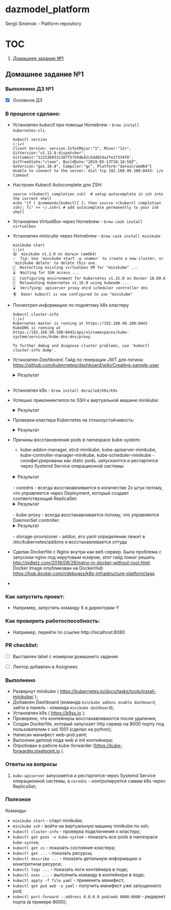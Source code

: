 # dazmodel_platform
Sergii Sinienok - Platform repository

# TOC
1. [Домашнее задание №1](#Домашнее-задание-№1)

## Домашнее задание №1

### Выполнено ДЗ №1

 - [X] Основное ДЗ

### В процессе сделано:
 - Установлен *kubectl* при помощи Homebrew - `brew install kubernetes-cli`. 
    ```
    kubectl version                                                       (:|✔)
    Client Version: version.Info{Major:"1", Minor:"12+", GitVersion:"v1.12.8-dispatcher", GitCommit:"1215389331387f57594b42c5dd024a2fe27334f8", GitTreeState:"clean", BuildDate:"2019-05-13T18:18:50Z", GoVersion:"go1.10.8", Compiler:"gc", Platform:"darwin/amd64"}
    Unable to connect to the server: dial tcp 192.168.99.100:8443: i/o timeout
    ```
 - Настроен Kubectl Autocomplete для ZSH:
    ```
    source <(kubectl completion zsh)  # setup autocomplete in zsh into the current shell
    echo "if [ $commands[kubectl] ]; then source <(kubectl completion zsh); fi" >> ~/.zshrc # add autocomplete permanently to your zsh shell
    ```
 - Установлен *VirtualBox* через Homebrew - `brew cask install virtualbox`
 - Установлен *minicube* через Homebrew - `brew cask install minikube`
    ```
    minikube start                                                                    (:|✔)
    😄  minikube v1.2.0 on darwin (amd64)
    💡  Tip: Use 'minikube start -p <name>' to create a new cluster, or 'minikube delete' to delete this one.
    🔄  Restarting existing virtualbox VM for "minikube" ...
    ⌛  Waiting for SSH access ...
    🐳  Configuring environment for Kubernetes v1.15.0 on Docker 18.09.6
    🔄  Relaunching Kubernetes v1.15.0 using kubeadm ...
    ⌛  Verifying: apiserver proxy etcd scheduler controller dns
    🏄  Done! kubectl is now configured to use "minikube"
    ```
 - Посмотрел информацию по поднятому k8s кластеру
    ```
    kubectl cluster-info                                                                                                                                                                                                                (:|✔)
    Kubernetes master is running at https://192.168.99.100:8443
    KubeDNS is running at https://192.168.99.100:8443/api/v1/namespaces/kube-system/services/kube-dns:dns/proxy

    To further debug and diagnose cluster problems, use 'kubectl cluster-info dump'.
    ```
 - Установлен *Dashboard*. Гайд по генерации JWT для логина: https://github.com/kubernetes/dashboard/wiki/Creating-sample-user
    <br/>
    <details><summary>Результат</summary>
    <p>
    ```
    kubectl apply -f https://raw.githubusercontent.com/kubernetes/dashboard/v2.0.0-beta1/aio/deploy/recommended.yaml                                                                                                                    (:|✔)
    namespace/kubernetes-dashboard created
    serviceaccount/kubernetes-dashboard created
    service/kubernetes-dashboard created
    secret/kubernetes-dashboard-certs created
    secret/kubernetes-dashboard-csrf created
    secret/kubernetes-dashboard-key-holder created
    configmap/kubernetes-dashboard-settings created
    role.rbac.authorization.k8s.io/kubernetes-dashboard created
    clusterrole.rbac.authorization.k8s.io/kubernetes-dashboard created
    rolebinding.rbac.authorization.k8s.io/kubernetes-dashboard created
    clusterrolebinding.rbac.authorization.k8s.io/kubernetes-dashboard created
    deployment.apps/kubernetes-dashboard created
    service/dashboard-metrics-scraper created
    deployment.apps/kubernetes-metrics-scraper created
    ```
    </p>
    </details>
    <br/>
 - Установлен k9s - `brew install derailed/k9s/k9s`
 - Успешно приконнектился по SSH к виртуальной машине minikube:
    <br/>
    <details><summary>Результат</summary>
    <p>
    ```
        minikube ssh                                                                                                                                                                                                                        (:|✔)
                            _             _            
                _         _ ( )           ( )           
    ___ ___  (_)  ___  (_)| |/')  _   _ | |_      __  
    /' _ ` _ `\| |/' _ `\| || , <  ( ) ( )| '_`\  /'__`\
    | ( ) ( ) || || ( ) || || |\`\ | (_) || |_) )(  ___/
    (_) (_) (_)(_)(_) (_)(_)(_) (_)`\___/'(_,__/'`\____)

    $ docker ps
    CONTAINER ID        IMAGE                          COMMAND                  CREATED             STATUS              PORTS               NAMES
    024dc749f4cc        kubernetesui/metrics-scraper   "/metrics-sidecar"       About an hour ago   Up About an hour                        k8s_kubernetes-metrics-scraper_kubernetes-metrics-scraper-86456cdd8f-9bxm4_kubernetes-dashboard_8c3fe82c-c9a5-41ba-ab07-a4a9f2904e17_0
    7ced44e4bd96        kubernetesui/dashboard         "/dashboard --insecu…"   About an hour ago   Up About an hour                        k8s_kubernetes-dashboard_kubernetes-dashboard-5c8f9556c4-z98ll_kubernetes-dashboard_ea51f79b-96cf-45d5-b107-047c3ee3db54_0
    2def2f541249        k8s.gcr.io/pause:3.1           "/pause"                 About an hour ago   Up About an hour                        k8s_POD_kubernetes-metrics-scraper-86456cdd8f-9bxm4_kubernetes-dashboard_8c3fe82c-c9a5-41ba-ab07-a4a9f2904e17_0
    e93bf4ff220b        k8s.gcr.io/pause:3.1           "/pause"                 About an hour ago   Up About an hour                        k8s_POD_kubernetes-dashboard-5c8f9556c4-z98ll_kubernetes-dashboard_ea51f79b-96cf-45d5-b107-047c3ee3db54_0
    4dccba57af0e        4689081edb10                   "/storage-provisioner"   About an hour ago   Up About an hour                        k8s_storage-provisioner_storage-provisioner_kube-system_f654d832-ab0f-4f78-8d11-e52c9eb720d5_1
    d820541549ed        eb516548c180                   "/coredns -conf /etc…"   About an hour ago   Up About an hour                        k8s_coredns_coredns-5c98db65d4-9f2sd_kube-system_dd81902d-511d-4478-b503-30bc1eabaed1_1
    0d4833c3c08c        eb516548c180                   "/coredns -conf /etc…"   About an hour ago   Up About an hour                        k8s_coredns_coredns-5c98db65d4-8mp8f_kube-system_2d197c6d-6bdb-409c-ac88-0d1ccc21a4d5_1
    1fe9d36d6e21        k8s.gcr.io/pause:3.1           "/pause"                 About an hour ago   Up About an hour                        k8s_POD_storage-provisioner_kube-system_f654d832-ab0f-4f78-8d11-e52c9eb720d5_1
    15cd1d687a2c        k8s.gcr.io/pause:3.1           "/pause"                 About an hour ago   Up About an hour                        k8s_POD_coredns-5c98db65d4-9f2sd_kube-system_dd81902d-511d-4478-b503-30bc1eabaed1_1
    2785c8376330        k8s.gcr.io/pause:3.1           "/pause"                 About an hour ago   Up About an hour                        k8s_POD_coredns-5c98db65d4-8mp8f_kube-system_2d197c6d-6bdb-409c-ac88-0d1ccc21a4d5_1
    18100a3dcb66        d235b23c3570                   "/usr/local/bin/kube…"   About an hour ago   Up About an hour                        k8s_kube-proxy_kube-proxy-vsbjg_kube-system_a23eeedf-fc2b-4680-9514-1126fb96346f_1
    798e9906cbaf        k8s.gcr.io/pause:3.1           "/pause"                 About an hour ago   Up About an hour                        k8s_POD_kube-proxy-vsbjg_kube-system_a23eeedf-fc2b-4680-9514-1126fb96346f_1
    ef0bf9692484        2c4adeb21b4f                   "etcd --advertise-cl…"   About an hour ago   Up About an hour                        k8s_etcd_etcd-minikube_kube-system_89f36d1de777528a3e8b9a2534a41af4_1
    02d64c8d7ea3        2d3813851e87                   "kube-scheduler --bi…"   About an hour ago   Up About an hour                        k8s_kube-scheduler_kube-scheduler-minikube_kube-system_31d9ee8b7fb12e797dc981a8686f6b2b_3
    c2910113e4b8        8328bb49b652                   "kube-controller-man…"   About an hour ago   Up About an hour                        k8s_kube-controller-manager_kube-controller-manager-minikube_kube-system_676a8a1e3e146d0c0f7c4f6e1e96b578_2
    4e278a728c9f        119701e77cbc                   "/opt/kube-addons.sh"    About an hour ago   Up About an hour                        k8s_kube-addon-manager_kube-addon-manager-minikube_kube-system_65a31d2b812b11a2035f37c8a742e46f_1
    45aee4c9ad76        201c7a840312                   "kube-apiserver --ad…"   About an hour ago   Up About an hour                        k8s_kube-apiserver_kube-apiserver-minikube_kube-system_e0f883122ef4b18e9fbea5c005bca446_1
    634f1aecaff0        k8s.gcr.io/pause:3.1           "/pause"                 About an hour ago   Up About an hour                        k8s_POD_kube-scheduler-minikube_kube-system_31d9ee8b7fb12e797dc981a8686f6b2b_1
    585936e3057f        k8s.gcr.io/pause:3.1           "/pause"                 About an hour ago   Up About an hour                        k8s_POD_kube-controller-manager-minikube_kube-system_676a8a1e3e146d0c0f7c4f6e1e96b578_1
    fd59a861af68        k8s.gcr.io/pause:3.1           "/pause"                 About an hour ago   Up About an hour                        k8s_POD_kube-apiserver-minikube_kube-system_e0f883122ef4b18e9fbea5c005bca446_1
    c02a86777b61        k8s.gcr.io/pause:3.1           "/pause"                 About an hour ago   Up About an hour                        k8s_POD_etcd-minikube_kube-system_89f36d1de777528a3e8b9a2534a41af4_1
    478717856c4b        k8s.gcr.io/pause:3.1           "/pause"                 About an hour ago   Up About an hour                        k8s_POD_kube-addon-manager-minikube_kube-system_65a31d2b812b11a2035f37c8a742e46f_1
    $
    ```
    </p>
    </details>
    <br/>
 - Проверки кластера Kubernetes на отказоустойчивость:
    <br/>
    <details><summary>Результат</summary>
    <p>
    ```
    docker rm -f $(docker ps -a -q)
    024dc749f4cc
     .....
    530f58cf8b7e

    kubectl get pods -n kube-system                                                                                                                                                                                                     (:|✔)
    NAME                               READY   STATUS    RESTARTS   AGE
    coredns-5c98db65d4-8mp8f           1/1     Running   0          2d
    coredns-5c98db65d4-9f2sd           1/1     Running   0          2d
    etcd-minikube                      1/1     Running   0          2d
    kube-addon-manager-minikube        1/1     Running   0          2d
    kube-apiserver-minikube            1/1     Running   0          2d
    kube-controller-manager-minikube   1/1     Running   0          2d
    kube-proxy-vsbjg                   1/1     Running   0          2d
    kube-scheduler-minikube            1/1     Running   0          2d
    storage-provisioner                1/1     Running   1          2d

    kubectl delete pod --all -n kube-system                                                                                                                                                                                             (:|✔)
    pod "coredns-5c98db65d4-8mp8f" deleted
    pod "coredns-5c98db65d4-9f2sd" deleted
    pod "etcd-minikube" deleted
    pod "kube-addon-manager-minikube" deleted
    pod "kube-apiserver-minikube" deleted
    pod "kube-controller-manager-minikube" deleted
    pod "kube-proxy-vsbjg" deleted
    pod "kube-scheduler-minikube" deleted
    pod "storage-provisioner" deleted

    kubectl get componentstatuses                                                                                                                                                                                                       (:|✔)
    NAME                 STATUS    MESSAGE             ERROR
    scheduler            Healthy   ok                  
    controller-manager   Healthy   ok                  
    etcd-0               Healthy   {"health":"true"}
    ```
    </p>
    </details>
    <br/>
 - Причины восстановления pods в namespace kube-system:
    - kube-addon-manager, etcd-minikube, kube-apiserver-minikube, kube-controller-manager-minikube, kube-scheduler-minikube -  сконфигурированы как static pods, запускаются и рестартится через Systemd Service операционной системы:
    <br/>
    <details><summary>Результат</summary>
    <p>
        ```
        systemctl show kubelet | grep ExecStart
        ExecStart={ path=/usr/bin/kubelet ; argv[]=/usr/bin/kubelet --authorization-mode=Webhook --bootstrap-kubeconfig=/etc/kubernetes/bootstrap-kubelet.conf --cgroup-driver=cgroupfs --client-ca-file=/var/lib/minikube/certs/ca.crt --cluster-dns=10.96.0.10 --cluster-domain=cluster.local --container-runtime=docker --fail-swap-on=false --hostname-override=minikube --kubeconfig=/etc/kubernetes/kubelet.conf --pod-manifest-path=/etc/kubernetes/manifests ; ignore_errors=no ; start_time=[Wed 2019-07-10 18:13:34 UTC] ; stop_time=[n/a] ; pid=3043 ; code=(null) ; status=0/0 }

        $ cd /etc/kubernetes/manifests
        $ ls -la
        total 20
        drwxr-xr-x 2 root root    0 Jul 10 18:13 .
        drwxr-xr-x 4 root root    0 Jul 10 18:13 ..
        -rw-r----- 1 root root 1406 Jul 10 18:13 addon-manager.yaml.tmpl
        -rw------- 1 root root 1971 Jul 10 18:13 etcd.yaml
        -rw------- 1 root root 2895 Jul 10 18:13 kube-apiserver.yaml
        -rw------- 1 root root 2264 Jul 10 18:13 kube-controller-manager.yaml
        -rw------- 1 root root  990 Jul 10 18:13 kube-scheduler.yaml
        ```
    </p>
    </details>
    <br/>
    - coredns - всегда восстанавливается в количестве 2х штук потому, что управляется через Deployment, который создает соответствующий ReplicaSet:
    <br/>
    <details><summary>Результат</summary>
    <p>
        ```
        kubectl get deployment  -n kube-system                                    (kubernetes-intro|✚1…)
        NAME      READY   UP-TO-DATE   AVAILABLE   AGE
        coredns   2/2     2            2           2d
        ```
    </p>
    </details>
    <br/>
    - kube-proxy - всегда восстанавливается потому, что управляется DaemonSet controller:
    <br/>
    <details><summary>Результат</summary>
    <p>
        ```
        kubectl get ds -n kube-system                                             (kubernetes-intro|✚1…)
        NAME         DESIRED   CURRENT   READY   UP-TO-DATE   AVAILABLE   NODE SELECTOR                 AGE
        kube-proxy   1         1         1       1            1           beta.kubernetes.io/os=linux   2d
        ```
    </p>
    </details>
    <br/>
    - storage-provisioner - addon, его yaml определение лежит в /etc/kubernetes/addons и восстанавливается оттуда
 - Сделан Dockerfile с Nginx внутри как веб-сервер. Была проблема с запуском nginx под нерутовым юзером, этот гайд помог решить http://pjdietz.com/2016/08/28/nginx-in-docker-without-root.html. Docker Image опубликован на DockerHub https://hub.docker.com/r/debugss/k8s-infrastructure-platform/tags
 - 

### Как запустить проект:
 - Например, запустить команду X в директории Y

### Как проверить работоспособность:
 - Например, перейти по ссылке http://localhost:8080

### PR checklist:
 - [ ] Выставлен label с номером домашнего задания
 - [ ] Лектор добавлен в Assignees


### Выполнено
- Развернут minikube ( https://kubernetes.io/docs/tasks/tools/install-minikube/ );
- Добавлен Dashboard (команда `minikube addons enable dashboard`, зайти в панель - команда `minikube dashboard`);
- Установлен k9s ( https://k9ss.io );
- Проверено, что контейнеры восстанавливаются после удаления;
- Создан Dockerfile, который запускает http сервер на 8000 порту под пользователем с uid 1001 (сделал на python); 
- Написан манифест web-pod.yaml;
- Выполнен деплой пода web и init контейнера;
- Опробован в работе kube-forwarder (https://kube-forwarder.pixelpoint.io ).


### Ответы на вопросы
1. `kube-apiserver` запускается и рестартится через Systemd Service операционной системы, а `coredns` - контролируется самим k8s через ReplicaSet;

### Полезное
Команды:
- `minikube start` - старт minikube;
- `minikube ssh` - войти на виртуальную машину minikube по ssh;
- `kubectl cluster-info` - проверка подключения к кластеру;
- `kubectl get pods -n kube-system` - показать все pods в namespace `kube-system`;
- `kubectl get cs` - показать состояние кластера;
- `kubectl get ...` - показать ресурсы;
- `kubectl describe ...` - показать детальную информацию о конктретном ресурсе;
- `kubectl logs ...` - показать логи контейнера в поде;
- `kubectl exec ...` - выполнить команду в контейнере в поде;
- `kubectl apply -f file.yaml` - применить манифест;
- `kubectl get pod web -o yaml` - получить манифест уже запущенного pod;
- `kubectl port-forward --address 0.0.0.0 pod/web 8000:8000` - редирект порта (в примере 8000);


